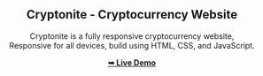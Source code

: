 <div align="center">
  


  <br />
  <br />

  <h2 align="center">Cryptonite - Cryptocurrency Website</h2>

  Cryptonite is a fully responsive cryptocurrency website, <br />Responsive for all devices, build using HTML, CSS, and JavaScript.

  <a href=""><strong>➥ Live Demo</strong></a>

</div>

<br />










```

